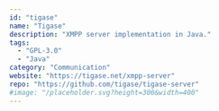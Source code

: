 ```yaml
---
id: "tigase"
name: "Tigase"
description: "XMPP server implementation in Java."
tags:
  - "GPL-3.0"
  - "Java"
category: "Communication"
website: "https://tigase.net/xmpp-server"
repo: "https://github.com/tigase/tigase-server"
#image: "/placeholder.svg?height=300&width=400"
---
```


